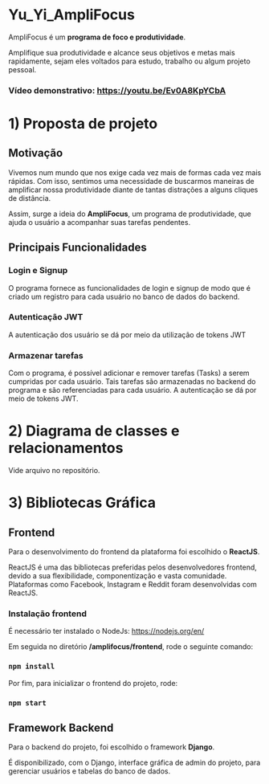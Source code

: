 # Yu_Yi_AmpliFocus

AmpliFocus é um **programa de foco e produtividade**.

Amplifique sua produtividade e alcance seus objetivos e metas mais rapidamente, sejam eles voltados para estudo, trabalho ou algum projeto pessoal.

### Vídeo demonstrativo: <a href="https://youtu.be/Ev0A8KpYCbA" target="_blank">https://youtu.be/Ev0A8KpYCbA</a>

# 1) Proposta de projeto

## Motivação

Vivemos num mundo que nos exige cada vez mais de formas cada vez mais rápidas. Com isso, sentimos uma necessidade de buscarmos maneiras de amplificar nossa produtividade diante de tantas distrações a alguns cliques de distância.

Assim, surge a ideia do **AmpliFocus**, um programa de produtividade, que ajuda o usuário a acompanhar suas tarefas pendentes.

## Principais Funcionalidades

### Login e Signup

O programa fornece as funcionalidades de login e signup de modo que é criado um registro para cada usuário no banco de dados do backend.

### Autenticação JWT

A autenticação dos usuário se dá por meio da utilização de tokens JWT

### Armazenar tarefas 

Com o programa, é possível adicionar e remover tarefas (Tasks) a serem cumpridas por cada usuário.
Tais tarefas são armazenadas no backend do programa e são referenciadas para cada usuário.
A autenticação se dá por meio de tokens JWT.

# 2) Diagrama de classes e relacionamentos

Vide arquivo no repositório.

# 3) Bibliotecas Gráfica

## Frontend

Para o desenvolvimento do frontend da plataforma foi escolhido o **ReactJS**. 

ReactJS é uma das bibliotecas preferidas pelos desenvolvedores frontend, devido a sua flexibilidade, componentização e vasta comunidade. Plataformas como Facebook, Instagram e Reddit foram desenvolvidas com ReactJS.

### Instalação frontend

É necessário ter instalado o NodeJs: <a href="https://nodejs.org/en/" target="_blank">https://nodejs.org/en/</a>


Em seguida no diretório **/amplifocus/frontend**, rode o seguinte comando:

### `npm install`

Por fim, para inicializar o frontend do projeto, rode:

### `npm start`

## Framework Backend

Para o backend do projeto, foi escolhido o framework **Django**.

É disponibilizado, com o Django, interface gráfica de admin do projeto, para gerenciar usuários e tabelas do banco de dados.

